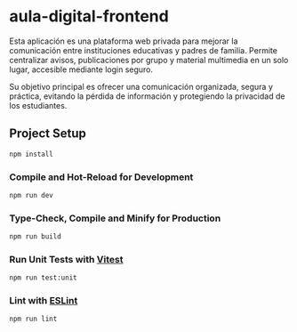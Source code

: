 # aula-digital-frontend

Esta aplicación es una plataforma web privada para mejorar la comunicación entre instituciones educativas y padres de familia. Permite centralizar avisos, publicaciones por grupo y material multimedia en un solo lugar, accesible mediante login seguro.

Su objetivo principal es ofrecer una comunicación organizada, segura y práctica, evitando la pérdida de información y protegiendo la privacidad de los estudiantes.

## Project Setup

```sh
npm install
```

### Compile and Hot-Reload for Development

```sh
npm run dev
```

### Type-Check, Compile and Minify for Production

```sh
npm run build
```

### Run Unit Tests with [Vitest](https://vitest.dev/)

```sh
npm run test:unit
```

### Lint with [ESLint](https://eslint.org/)

```sh
npm run lint
```
